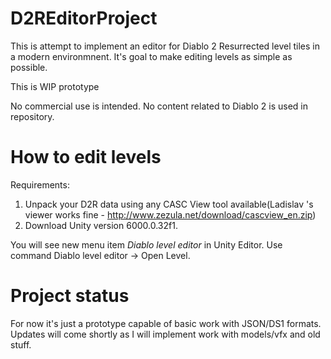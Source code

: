 # D2REditorProject

This is attempt to implement an editor for Diablo 2 Resurrected level tiles in a modern environmnent. It's goal to make editing levels 
as simple as possible.

This is WIP prototype

No commercial use is intended. No content related to Diablo 2 is used in repository.

# How to edit levels

Requirements:
1. Unpack your D2R data using any CASC View tool available(Ladislav 's viewer works fine - http://www.zezula.net/download/cascview_en.zip)
1. Download Unity version 6000.0.32f1. 

You will see new menu item *Diablo level editor* in Unity Editor. Use command Diablo level editor -> Open Level.

# Project status

For now it's just a prototype capable of basic work with JSON/DS1 formats. Updates will come shortly as 
I will implement work with models/vfx and old stuff. 


